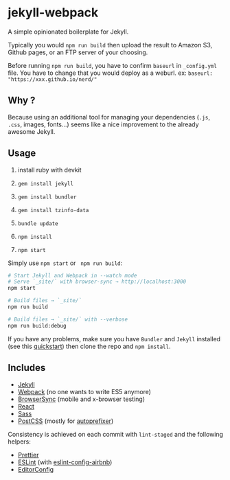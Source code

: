 # jekyll-webpack

A simple opinionated boilerplate for Jekyll.

Typically you would `npm run build` then upload the result to Amazon S3, Github pages, or an FTP server of your choosing.

Before running `npm run build`, you have to confirm `baseurl` in `_config.yml` file.
You have to change that you would deploy as a weburl.
	ex: `baseurl: "https://xxx.github.io/nerd/"`

## Why ?

Because using an additional tool for managing your dependencies (`.js`, `.css`, images, fonts...) seems like a nice improvement to the already awesome Jekyll.

## Usage

1. install ruby with devkit

2. `gem install jekyll`

3. `gem install bundler`

4. `gem install tzinfo-data`

5. `bundle update`

6. `npm install`

7. `npm start`

Simply use `npm start` or ` npm run build`:

```sh
# Start Jekyll and Webpack in --watch mode
# Serve `_site/` with browser-sync → http://localhost:3000
npm start

# Build files → `_site/`
npm run build

# Build files → `_site/` with --verbose
npm run build:debug
```

If you have any problems, make sure you have `Bundler` and `Jekyll` installed (see this [quickstart](https://jekyllrb.com/docs/quickstart/)) then clone the repo and `npm install`.

## Includes

* [Jekyll](https://jekyllrb.com/)
* [Webpack](https://webpack.js.org/) (no one wants to write ES5 anymore)
* [BrowserSync](https://www.browsersync.io/) (mobile and x-browser testing)
* [React](https://reactjs.org/)
* [Sass](http://sass-lang.com/)
* [PostCSS](https://github.com/postcss/postcss) (mostly for [autoprefixer](https://github.com/postcss/autoprefixer))

Consistency is achieved on each commit with `lint-staged` and the following helpers:
* [Prettier](https://github.com/prettier/prettier)
* [ESLint](https://eslint.org/) (with [eslint-config-airbnb](https://www.npmjs.com/package/eslint-config-airbnb))
* [EditorConfig](http://editorconfig.org/)
